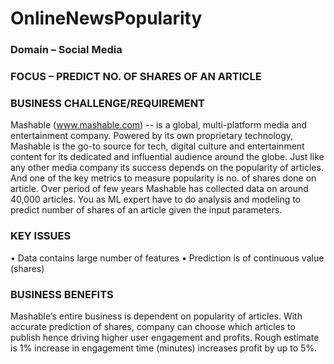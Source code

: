 # OnlineNewsPopularity
### Domain – Social Media
### FOCUS – PREDICT NO. OF SHARES OF AN ARTICLE

### BUSINESS CHALLENGE/REQUIREMENT

Mashable (www.mashable.com) -- is a global, multi-platform media and entertainment
company. Powered by its own proprietary technology, Mashable is the go-to source for tech,
digital culture and entertainment content for its dedicated and influential audience around
the globe.
Just like any other media company its success depends on the popularity of articles. And one
of the key metrics to measure popularity is no. of shares done on article.
Over period of few years Mashable has collected data on around 40,000 articles.
You as ML expert have to do analysis and modeling to predict number of shares of an article
given the input parameters.

### KEY ISSUES
• Data contains large number of features
• Prediction is of continuous value (shares) 

### BUSINESS BENEFITS
Mashable’s entire business is dependent on popularity of articles. With accurate prediction of
shares, company can choose which articles to publish hence driving higher user engagement
and profits. Rough estimate is 1% increase in engagement time (minutes) increases profit by
up to 5%. 
